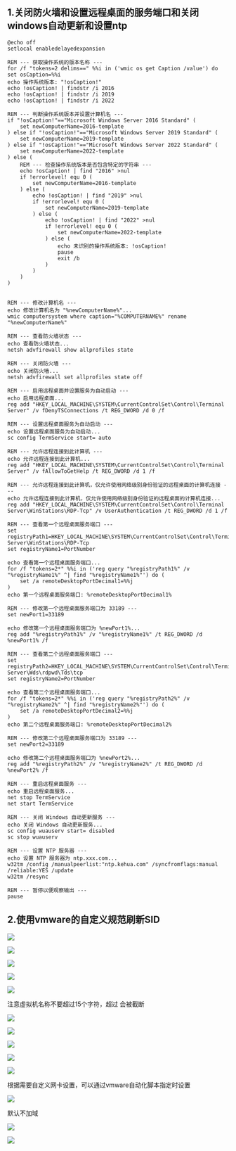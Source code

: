 ## 1.关闭防火墙和设置远程桌面的服务端口和关闭windows自动更新和设置ntp
```shell
@echo off
setlocal enabledelayedexpansion

REM --- 获取操作系统的版本名称 ---
for /f "tokens=2 delims==" %%i in ('wmic os get Caption /value') do set osCaption=%%i
echo 操作系统版本: "!osCaption!"
echo !osCaption! | findstr /i 2016
echo !osCaption! | findstr /i 2019
echo !osCaption! | findstr /i 2022

REM --- 判断操作系统版本并设置计算机名 ---
if "!osCaption!"=="Microsoft Windows Server 2016 Standard" (
    set newComputerName=2016-template
) else if "!osCaption!"=="Microsoft Windows Server 2019 Standard" (
    set newComputerName=2019-template
) else if "!osCaption!"=="Microsoft Windows Server 2022 Standard" (
    set newComputerName=2022-template
) else (
    REM --- 检查操作系统版本是否包含特定的字符串 ---
    echo !osCaption! | find "2016" >nul
    if !errorlevel! equ 0 (
        set newComputerName=2016-template
    ) else (
        echo !osCaption! | find "2019" >nul
        if !errorlevel! equ 0 (
            set newComputerName=2019-template
        ) else (
            echo !osCaption! | find "2022" >nul
            if !errorlevel! equ 0 (
                set newComputerName=2022-template
            ) else (
                echo 未识别的操作系统版本: !osCaption!
                pause
                exit /b
            )
        )
    )
)


REM --- 修改计算机名 ---
echo 修改计算机名为 "%newComputerName%"...
wmic computersystem where caption="%COMPUTERNAME%" rename "%newComputerName%"

REM --- 查看防火墙状态 ---
echo 查看防火墙状态...
netsh advfirewall show allprofiles state

REM --- 关闭防火墙 ---
echo 关闭防火墙...
netsh advfirewall set allprofiles state off

REM --- 启用远程桌面并设置服务为自动启动 ---
echo 启用远程桌面...
reg add "HKEY_LOCAL_MACHINE\SYSTEM\CurrentControlSet\Control\Terminal Server" /v fDenyTSConnections /t REG_DWORD /d 0 /f

REM --- 设置远程桌面服务为自动启动 ---
echo 设置远程桌面服务为自动启动...
sc config TermService start= auto

REM --- 允许远程连接到此计算机 ---
echo 允许远程连接到此计算机...
reg add "HKEY_LOCAL_MACHINE\SYSTEM\CurrentControlSet\Control\Terminal Server" /v fAllowToGetHelp /t REG_DWORD /d 1 /f

REM --- 允许远程连接到此计算机，仅允许使用网络级别身份验证的远程桌面的计算机连接 ---
echo 允许远程连接到此计算机，仅允许使用网络级别身份验证的远程桌面的计算机连接...
reg add "HKEY_LOCAL_MACHINE\SYSTEM\CurrentControlSet\Control\Terminal Server\WinStations\RDP-Tcp" /v UserAuthentication /t REG_DWORD /d 1 /f

REM --- 查看第一个远程桌面服务端口 ---
set registryPath1=HKEY_LOCAL_MACHINE\SYSTEM\CurrentControlSet\Control\Terminal Server\WinStations\RDP-Tcp
set registryName1=PortNumber

echo 查看第一个远程桌面服务端口...
for /f "tokens=2*" %%i in ('reg query "%registryPath1%" /v "%registryName1%" ^| find "%registryName1%"') do (
    set /a remoteDesktopPortDecimal1=%%j
)
echo 第一个远程桌面服务端口: %remoteDesktopPortDecimal1%

REM --- 修改第一个远程桌面服务端口为 33189 ---
set newPort1=33189

echo 修改第一个远程桌面服务端口为 %newPort1%...
reg add "%registryPath1%" /v "%registryName1%" /t REG_DWORD /d %newPort1% /f

REM --- 查看第二个远程桌面服务端口 ---
set registryPath2=HKEY_LOCAL_MACHINE\SYSTEM\CurrentControlSet\Control\Terminal Server\Wds\rdpwd\Tds\tcp
set registryName2=PortNumber

echo 查看第二个远程桌面服务端口...
for /f "tokens=2*" %%i in ('reg query "%registryPath2%" /v "%registryName2%" ^| find "%registryName2%"') do (
    set /a remoteDesktopPortDecimal2=%%j
)
echo 第二个远程桌面服务端口: %remoteDesktopPortDecimal2%

REM --- 修改第二个远程桌面服务端口为 33189 ---
set newPort2=33189

echo 修改第二个远程桌面服务端口为 %newPort2%...
reg add "%registryPath2%" /v "%registryName2%" /t REG_DWORD /d %newPort2% /f

REM --- 重启远程桌面服务 ---
echo 重启远程桌面服务...
net stop TermService
net start TermService

REM --- 关闭 Windows 自动更新服务 ---
echo 关闭 Windows 自动更新服务...
sc config wuauserv start= disabled
sc stop wuauserv

REM --- 设置 NTP 服务器 ---
echo 设置 NTP 服务器为 ntp.xxx.com...
w32tm /config /manualpeerlist:"ntp.kehua.com" /syncfromflags:manual /reliable:YES /update
w32tm /resync

REM --- 暂停以便观察输出 ---
pause

```

## 2.使用vmware的自定义规范刷新SID
![](../../images/1729166438113-cbe9cc25-1f1c-4392-83c6-9f49a8599faf.png)

![](../../images/1729166448985-a463e510-58d8-4fa1-ad87-2f10f9d91f9f.png)

![](../../images/1729166458528-4d2e900e-6efe-41e9-a3c8-34c78b691775.png)

![](../../images/1729166481240-48c739d8-3eae-45a0-bd6b-57b300bda4f5.png)

![](../../images/1729166494419-85080a9e-7a04-492b-9d6d-b4301621bda7.png)

注意虚拟机名称不要超过15个字符，超过 会被截断

![](../../images/1729166502329-91318595-f5ac-4d17-874b-9d33d11573e7.png)

![](../../images/1729166551028-232a7fc2-4628-430a-968d-e5b78601724f.png)

![](../../images/1729166569685-8f81c67b-05e6-4eaf-b807-27cc801985cb.png)

![](../../images/1729166598310-a98438ff-c973-4ab2-892b-e21e138c4962.png)

![](../../images/1729166628528-40f0db43-471d-4642-90fb-be834b87dbfb.png)

根据需要自定义网卡设置，可以通过vmware自动化脚本指定时设置

![](../../images/1729166677959-81fc35d9-b821-4dce-9fef-cf9b7aa5098e.png)

默认不加域

![](../../images/1729166708103-4a400745-10ac-419d-b170-f83914728022.png)

![](../../images/1729166718407-6e013ac1-f27a-4880-acd5-e8f528e61993.png)


